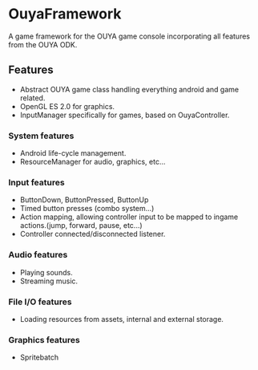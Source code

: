 OuyaFramework
=============

A game framework for the OUYA game console incorporating all features from the OUYA ODK.

Features
-----
* Abstract OUYA game class handling everything android and game related.
* OpenGL ES 2.0 for graphics.
* InputManager specifically for games, based on OuyaController.

### System features
* Android life-cycle management.
* ResourceManager for audio, graphics, etc...

### Input features
* ButtonDown, ButtonPressed, ButtonUp
* Timed button presses (combo system...)
* Action mapping, allowing controller input to be mapped to ingame actions.(jump, forward, pause, etc...)
* Controller connected/disconnected listener.

### Audio features
* Playing sounds.
* Streaming music.

### File I/O features
* Loading resources from assets, internal and external storage.

### Graphics features
* Spritebatch
